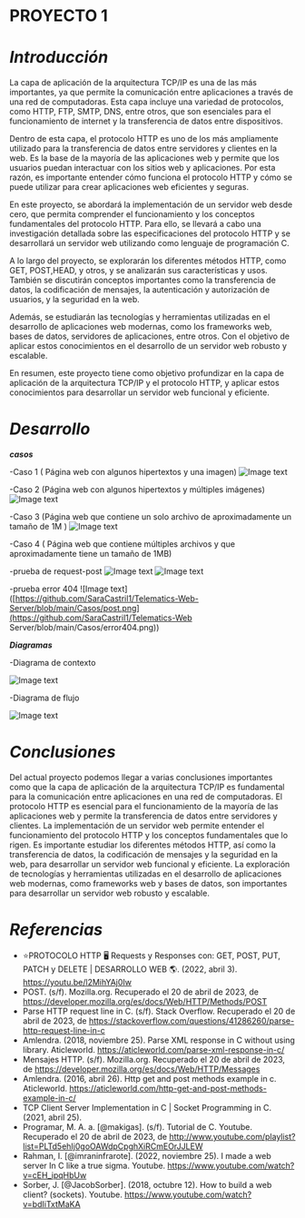 # PROYECTO 1

# **_Introducción_**

La capa de aplicación de la arquitectura TCP/IP es una de las más importantes, ya que permite la comunicación entre aplicaciones a través de una red de computadoras. Esta capa incluye una variedad de protocolos, como HTTP, FTP, SMTP, DNS, entre otros, que son esenciales para el funcionamiento de internet y la transferencia de datos entre dispositivos. 

Dentro de esta capa, el protocolo HTTP es uno de los más ampliamente utilizado para la transferencia de datos entre servidores y clientes en la web. Es la base de la mayoría de las aplicaciones web y permite que los usuarios puedan interactuar con los sitios web y aplicaciones. Por esta razón, es importante entender cómo funciona el protocolo HTTP y cómo se puede utilizar para crear aplicaciones web eficientes y seguras.

En este proyecto, se abordará la implementación de un servidor web desde cero, que permita comprender el funcionamiento y los conceptos fundamentales del protocolo HTTP. Para ello, se llevará a cabo una investigación detallada sobre las especificaciones del protocolo HTTP y se desarrollará un servidor web utilizando como lenguaje de programación C.

A lo largo del proyecto, se explorarán los diferentes métodos HTTP, como GET, POST,HEAD, y otros, y se analizarán sus características y usos. También se discutirán conceptos importantes como la transferencia de datos, la codificación de mensajes, la autenticación y autorización de usuarios, y la seguridad en la web.

Además, se estudiarán las tecnologías y herramientas utilizadas en el desarrollo de aplicaciones web modernas, como los frameworks web, bases de datos, servidores de aplicaciones, entre otros. Con el objetivo de aplicar estos conocimientos en el desarrollo de un servidor web robusto y escalable.

En resumen, este proyecto tiene como objetivo profundizar en la capa de aplicación de la arquitectura TCP/IP y el protocolo HTTP, y aplicar estos conocimientos para desarrollar un servidor web funcional y eficiente.

# **_Desarrollo_**
**_casos_**

-Caso 1 ( Página web con algunos hipertextos y una imagen)
![Image text](https://github.com/SaraCastril1/Telematics-Web-Server/blob/main/Casos/Prueba%20Imagen.jpg)

-Caso 2 (Página web con algunos hipertextos y múltiples imágenes)
![Image text](https://github.com/SaraCastril1/Telematics-Web-Server/blob/main/Casos/index.png)

-Caso 3 (Página web que contiene un solo archivo de aproximadamente un tamaño de 1M )
![Image text](https://github.com/SaraCastril1/Telematics-Web-Server/blob/main/Casos/descarga.png)

-Caso 4 ( Página web que contiene múltiples archivos y que aproximadamente tiene un tamaño de 1MB)

-prueba de request-post
![Image text](https://github.com/SaraCastril1/Telematics-Web-Server/blob/main/Casos/post.png)
![Image text]([https://github.com/SaraCastril1/Telematics-Web-Server/blob/main/Casos/descarga.png](https://github.com/SaraCastril1/Telematics-Web-Server/blob/main/Casos/post2.png))

-prueba error 404
![Image text]([https://github.com/SaraCastril1/Telematics-Web-Server/blob/main/Casos/post.png](https://github.com/SaraCastril1/Telematics-Web Server/blob/main/Casos/error404.png))


**_Diagramas_**

-Diagrama de contexto 

![Image text](https://github.com/SaraCastril1/Telematics-Web-Server/blob/main/Casos/Diagrama%20de%20contexto.drawio%20(1).png)

-Diagrama de flujo 

![Image text](https://github.com/SaraCastril1/Telematics-Web-Server/blob/main/Casos/Diagrama%20de%20flujo.drawio.png)



# **_Conclusiones_**

Del actual proyecto podemos llegar a varias conclusiones importantes como que la capa de aplicación de la arquitectura TCP/IP es fundamental para la comunicación entre aplicaciones en una red de computadoras. El protocolo HTTP es esencial para el funcionamiento de la mayoría de las aplicaciones web y permite la transferencia de datos entre servidores y clientes. La implementación de un servidor web permite entender el funcionamiento del protocolo HTTP y los conceptos fundamentales que lo rigen. Es importante estudiar los diferentes métodos HTTP, así como la transferencia de datos, la codificación de mensajes y la seguridad en la web, para desarrollar un servidor web funcional y eficiente. La exploración de tecnologías y herramientas utilizadas en el desarrollo de aplicaciones web modernas, como frameworks web y bases de datos, son importantes para desarrollar un servidor web robusto y escalable.

# **_Referencias_**
- ⭐PROTOCOLO HTTP 🖥️ Requests y Responses con: GET, POST, PUT, PATCH y DELETE | DESARROLLO WEB 🌎. (2022, abril 3). https://youtu.be/l2MihYAj0Iw
- POST. (s/f). Mozilla.org. Recuperado el 20 de abril de 2023, de https://developer.mozilla.org/es/docs/Web/HTTP/Methods/POST
- Parse HTTP request line in C. (s/f). Stack Overflow. Recuperado el 20 de abril de 2023, de https://stackoverflow.com/questions/41286260/parse-http-request-line-in-c
- Amlendra. (2018, noviembre 25). Parse XML response in C without using library. Aticleworld. https://aticleworld.com/parse-xml-response-in-c/
- Mensajes HTTP. (s/f). Mozilla.org. Recuperado el 20 de abril de 2023, de https://developer.mozilla.org/es/docs/Web/HTTP/Messages
- Amlendra. (2016, abril 26). Http get and post methods example in c. Aticleworld. https://aticleworld.com/http-get-and-post-methods-example-in-c/
- TCP Client Server Implementation in C | Socket Programming in C. (2021, abril 25).
- Programar, M. A. a. [@makigas]. (s/f). Tutorial de C. Youtube. Recuperado el 20 de abril de 2023, de http://www.youtube.com/playlist?list=PLTd5ehIj0goOAWdpCpghXiRCmEOrJJLEW
- Rahman, I. [@imraninfrarote]. (2022, noviembre 25). I made a web server In C like a true sigma. Youtube. https://www.youtube.com/watch?v=cEH_ipqHbUw
- Sorber, J. [@JacobSorber]. (2018, octubre 12). How to build a web client? (sockets). Youtube. https://www.youtube.com/watch?v=bdIiTxtMaKA
